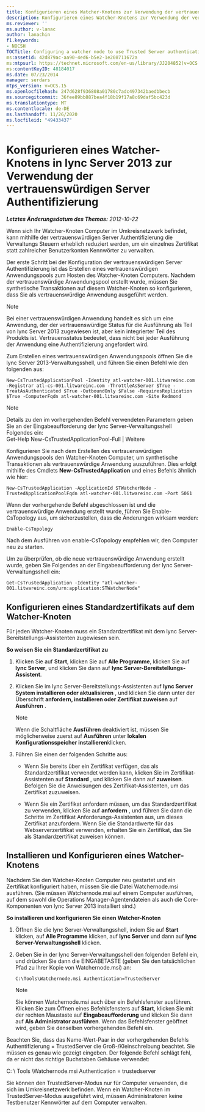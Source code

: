 ```yaml
---
title: Konfigurieren eines Watcher-Knotens zur Verwendung der vertrauenswürdigen Server Authentifizierung
description: Konfigurieren eines Watcher-Knotens zur Verwendung der vertrauenswürdigen Server Authentifizierung
ms.reviewer: ''
ms.author: v-lanac
author: lanachin
f1.keywords:
- NOCSH
TOCTitle: Configuring a watcher node to use Trusted Server authentication
ms:assetid: 42d879ac-aa90-4ed6-b5e2-1e208711672a
ms:mtpsurl: https://technet.microsoft.com/en-us/library/JJ204852(v=OCS.15)
ms:contentKeyID: 48184017
ms.date: 07/23/2014
manager: serdars
mtps_version: v=OCS.15
ms.openlocfilehash: 247d628f936808a01780c7adc497342baedbbecb
ms.sourcegitcommit: 36fee89bb887bea4f18b19f17a8c69daf5bc423d
ms.translationtype: MT
ms.contentlocale: de-DE
ms.lasthandoff: 11/26/2020
ms.locfileid: "49433437"
---
```

# <a name="configuring-a-watcher-node-in-lync-server-2013-to-use-trusted-server-authentication"></a>Konfigurieren eines Watcher-Knotens in lync Server 2013 zur Verwendung der vertrauenswürdigen Server Authentifizierung

<div data-xmlns="http://www.w3.org/1999/xhtml">

<div class="topic" data-xmlns="http://www.w3.org/1999/xhtml" data-msxsl="urn:schemas-microsoft-com:xslt" data-cs="https://msdn.microsoft.com/">

<div data-asp="https://msdn2.microsoft.com/asp">



</div>

<div id="mainSection">

<div id="mainBody">

<span> </span>

_**Letztes Änderungsdatum des Themas:** 2012-10-22_

Wenn sich Ihr Watcher-Knoten Computer im Umkreisnetzwerk befindet, kann mithilfe der vertrauenswürdigen Server Authentifizierung die Verwaltungs Steuern erheblich reduziert werden, um ein einzelnes Zertifikat statt zahlreicher Benutzerkonten Kennwörter zu verwalten.

Der erste Schritt bei der Konfiguration der vertrauenswürdigen Server Authentifizierung ist das Erstellen eines vertrauenswürdigen Anwendungspools zum Hosten des Watcher-Knoten Computers. Nachdem der vertrauenswürdige Anwendungspool erstellt wurde, müssen Sie synthetische Transaktionen auf diesem Watcher-Knoten so konfigurieren, dass Sie als vertrauenswürdige Anwendung ausgeführt werden.

<div>


> [!NOTE]
> Bei einer vertrauenswürdigen Anwendung handelt es sich um eine Anwendung, der der vertrauenswürdige Status für die Ausführung als Teil von lync Server 2013 zugewiesen ist, aber kein integrierter Teil des Produkts ist. Vertrauensstatus bedeutet, dass nicht bei jeder Ausführung der Anwendung eine Authentifizierung angefordert wird.



</div>

Zum Erstellen eines vertrauenswürdigen Anwendungspools öffnen Sie die lync Server 2013-Verwaltungsshell, und führen Sie einen Befehl wie den folgenden aus:

    New-CsTrustedApplicationPool -Identity atl-watcher-001.litwareinc.com -Registrar atl-cs-001.litwareinc.com -ThrottleAsServer $True -TreatAsAuthenticated $True -OutboundOnly $False -RequiresReplication $True -ComputerFqdn atl-watcher-001.litwareinc.com -Site Redmond

<div>


> [!NOTE]
> Details zu den im vorhergehenden Befehl verwendeten Parametern geben Sie an der Eingabeaufforderung der lync Server-Verwaltungsshell Folgendes ein:<BR>Get-Help New-CsTrustedApplicationPool-Full | Weitere



</div>

Konfigurieren Sie nach dem Erstellen des vertrauenswürdigen Anwendungspools den Watcher-Knoten Computer, um synthetische Transaktionen als vertrauenswürdige Anwendung auszuführen. Dies erfolgt mithilfe des Cmdlets **New-CsTrustedApplication** und eines Befehls ähnlich wie hier:

    New-CsTrustedApplication -ApplicationId STWatcherNode -TrustedApplicationPoolFqdn atl-watcher-001.litwareinc.com -Port 5061

Wenn der vorhergehende Befehl abgeschlossen ist und die vertrauenswürdige Anwendung erstellt wurde, führen Sie Enable-CsTopology aus, um sicherzustellen, dass die Änderungen wirksam werden:

    Enable-CsTopology

Nach dem Ausführen von enable-CsTopology empfehlen wir, den Computer neu zu starten.

Um zu überprüfen, ob die neue vertrauenswürdige Anwendung erstellt wurde, geben Sie Folgendes an der Eingabeaufforderung der lync Server-Verwaltungsshell ein:

    Get-CsTrustedApplication -Identity "atl-watcher-001.litwareinc.com/urn:application:STWatcherNode"

<div>

## <a name="configuring-a-default-certificate-on-the-watcher-node"></a>Konfigurieren eines Standardzertifikats auf dem Watcher-Knoten

Für jeden Watcher-Knoten muss ein Standardzertifikat mit dem lync Server-Bereitstellungs-Assistenten zugewiesen sein.

**So weisen Sie ein Standardzertifikat zu**

1.  Klicken Sie auf **Start**, klicken Sie auf **Alle Programme**, klicken Sie auf **lync Server**, und klicken Sie dann auf **lync Server-Bereitstellungs-Assistent**.

2.  Klicken Sie im lync Server-Bereitstellungs-Assistenten auf **lync Server System installieren oder aktualisieren** , und klicken Sie dann unter der Überschrift **anfordern, installieren oder Zertifikat zuweisen** auf **Ausführen** .
    
    <div>
    

    > [!NOTE]
    > Wenn die Schaltfläche <STRONG>Ausführen</STRONG> deaktiviert ist, müssen Sie möglicherweise zuerst auf <STRONG>Ausführen</STRONG> unter <STRONG>lokalen Konfigurationsspeicher installieren</STRONG>klicken.

    
    </div>

3.  Führen Sie einen der folgenden Schritte aus:
    
      - Wenn Sie bereits über ein Zertifikat verfügen, das als Standardzertifikat verwendet werden kann, klicken Sie im Zertifikat-Assistenten auf **Standard** , und klicken Sie dann auf **zuweisen**. Befolgen Sie die Anweisungen des Zertifikat-Assistenten, um das Zertifikat zuzuweisen.
    
      - Wenn Sie ein Zertifikat anfordern müssen, um das Standardzertifikat zu verwenden, klicken Sie auf **anfordern** , und führen Sie dann die Schritte im Zertifikat Anforderungs-Assistenten aus, um dieses Zertifikat anzufordern. Wenn Sie die Standardwerte für das Webserverzertifikat verwenden, erhalten Sie ein Zertifikat, das Sie als Standardzertifikat zuweisen können.

</div>

<div>

## <a name="installing-and-configuring-a-watcher-node"></a>Installieren und Konfigurieren eines Watcher-Knotens

Nachdem Sie den Watcher-Knoten Computer neu gestartet und ein Zertifikat konfiguriert haben, müssen Sie die Datei Watchernode.msi ausführen. (Sie müssen Watchernode.msi auf einem Computer ausführen, auf dem sowohl die Operations Manager-Agentendateien als auch die Core-Komponenten von lync Server 2013 installiert sind.)

**So installieren und konfigurieren Sie einen Watcher-Knoten**

1.  Öffnen Sie die lync Server-Verwaltungsshell, indem Sie auf **Start** klicken, auf **Alle Programme** klicken, auf **lync Server** und dann auf **lync Server-Verwaltungsshell** klicken.

2.  Geben Sie in der lync Server-Verwaltungsshell den folgenden Befehl ein, und drücken Sie dann die EINGABETASTE (geben Sie den tatsächlichen Pfad zu Ihrer Kopie von Watchernode.msi) an:
    
        C:\Tools\Watchernode.msi Authentication=TrustedServer
    
    <div>
    

    > [!NOTE]
    > Sie können Watchernode.msi auch über ein Befehlsfenster ausführen. Klicken Sie zum Öffnen eines Befehlsfensters auf <STRONG>Start</STRONG>, klicken Sie mit der rechten Maustaste auf <STRONG>Eingabeaufforderung</STRONG> und klicken Sie dann auf <STRONG>Als Administrator ausführen</STRONG>. Wenn das Befehlsfenster geöffnet wird, geben Sie denselben vorhergehenden Befehl ein.

    
    </div>

Beachten Sie, dass das Name-Wert-Paar in der vorhergehenden Befehls Authentifizierung = TrustedServer die Groß-/Kleinschreibung beachtet. Sie müssen es genau wie gezeigt eingeben. Der folgende Befehl schlägt fehl, da er nicht das richtige Buchstaben Gehäuse verwendet:

C: \\ Tools \\Watchernode.msi Authentication = trustedserver

Sie können den TrustedServer-Modus nur für Computer verwenden, die sich im Umkreisnetzwerk befinden. Wenn ein Watcher-Knoten im TrustedServer-Modus ausgeführt wird, müssen Administratoren keine Testbenutzer Kennwörter auf dem Computer verwalten.

</div>

</div>

<span> </span>

</div>

</div>

</div>


